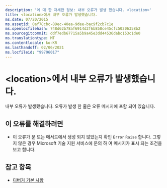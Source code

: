 ```yaml
---
description: '에 대 한 자세한 정보: 내부 오류가 발생 했습니다. <location>'
title: <location>에서 내부 오류가 발생했습니다.
ms.date: 07/20/2015
ms.assetid: 0af78cbc-89ec-40ea-9dee-bac9f2cb7c1e
ms.openlocfilehash: 748d62b78af6914d2f6b858ce45cfc50206358b2
ms.sourcegitcommit: ddf7edb67715a5b9a45e3dd44536dabc153c1de0
ms.translationtype: MT
ms.contentlocale: ko-KR
ms.lasthandoff: 02/06/2021
ms.locfileid: "99796017"
---
```

# <a name="internal-error-happened-at-location"></a>\<location>에서 내부 오류가 발생했습니다.

내부 오류가 발생했습니다. 오류가 발생 한 줄은 오류 메시지에 포함 되어 있습니다.  
  
## <a name="to-correct-this-error"></a>이 오류를 해결하려면  
  
- 이 오류가 문 또는 메서드에서 생성 되지 않았는지 확인 `Error` `Raise` 합니다. 그렇지 않은 경우 Microsoft 기술 지원 서비스에 문의 하 여 메시지가 표시 되는 조건을 보고 합니다.  
  
## <a name="see-also"></a>참고 항목

- [디버거 기본 사항](/visualstudio/debugger/debugger-feature-tour)
